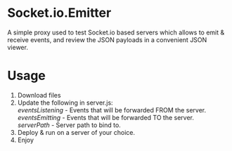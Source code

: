 # Socket.io.Emitter
A simple proxy used to test Socket.io based servers which allows to emit & receive events, and review the JSON payloads in a convenient JSON viewer.

# Usage

1. Download files
2. Update the following in server.js:<br/>
*eventsListening* - Events that will be forwarded FROM the server.<br/>
*eventsEmitting* - Events that will be forwarded TO the server.<br/>
*serverPath* - Server path to bind to.
3. Deploy & run on a server of your choice.<br/>
4. Enjoy
